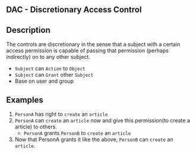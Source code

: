 DAC - Discretionary Access Control
---

## Description
The controls are discretionary in the sense that a subject with a certain access permission is capable of passing that permission (perhaps indirectly) on to any other subject.

- `Subject` can `Action` to `Object`
- `Subject` can `Grant` other `Subject`
- Base on user and group

## Examples
1. `PersonA` has right to `create` an `article`
2. `PersonA` can `create` an `article` now and give this permission(to create a article) to others.
    - `PersonA` grants `PersonB` to `create` an `article`
3. Now that PersonA grants it like the above, `PersonB` can `create` an `article`.
